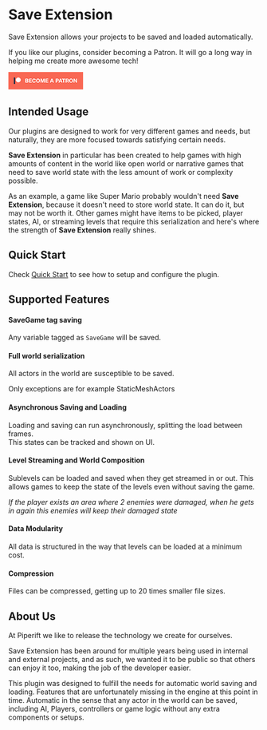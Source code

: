 # Save Extension

Save Extension allows your projects to be saved and loaded automatically.

If you like our plugins, consider becoming a Patron. It will go a long way in helping me create more awesome tech!

[![patron](assets/patron_small.png)](https://www.patreon.com/bePatron?u=16503983)

## Intended Usage

Our plugins are designed to work for very different games and needs, but naturally, they are more focused towards satisfying certain needs.

**Save Extension** in particular has been created to help games with high amounts of content in the world like open world or narrative games that need to save world state with the less amount of work or complexity possible.

As an example, a game like Super Mario probably wouldn't need **Save Extension**, because it doesn't need to store world state. It can do it, but may not be worth it. Other games might have items to be picked, player states, AI, or streaming levels that require this serialization and here's where the strength of **Save Extension** really shines.

## Quick Start

Check [Quick Start](quick-start.md) to see how to setup and configure the plugin.

## Supported Features

#### SaveGame tag saving

Any variable tagged as `SaveGame` will be saved.

#### Full world serialization

All actors in the world are susceptible to be saved.

Only exceptions are for example StaticMeshActors

#### Asynchronous Saving and Loading

Loading and saving can run asynchronously, splitting the load between frames. <br>This states can be tracked and shown on UI.

#### Level Streaming and World Composition

Sublevels can be loaded and saved when they get streamed in or out. This allows games to keep the state of the levels even without saving the game.

*If the player exists an area where 2 enemies were damaged, when he gets in again this enemies will keep their damaged state*

#### Data Modularity

All data is structured in the way that levels can be loaded at a minimum cost.

#### Compression

Files can be compressed, getting up to 20 times smaller file sizes.



## About Us

At Piperift we like to release the technology we create for ourselves.

Save Extension has been around for multiple years being used in internal and external projects, and as such, we wanted it to be public so that others can enjoy it too, making the job of the developer easier. 

This plugin was designed to fulfill the needs for automatic world saving and loading. Features that are unfortunately missing in the engine at this point in time. Automatic in the sense that any actor in the world can be saved, including AI, Players, controllers or game logic without any extra components or setups.